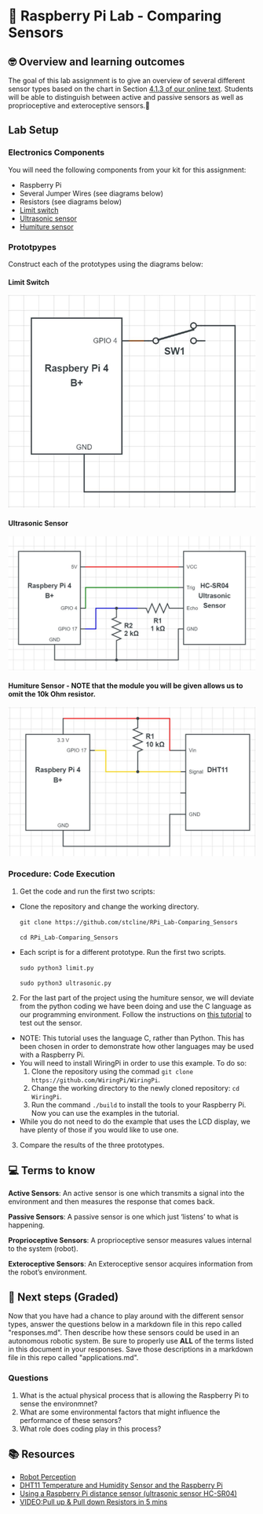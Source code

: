 # :robot: Raspberry Pi Lab - Comparing Sensors

## 🤓 Overview and learning outcomes 

The goal of this lab assignment is to give an overview of several different sensor types based on the chart in Section [4.1.3 of our online text](https://roboticsengineeringcourse.github.io/mechanical-design.html#sensors).  Students will be able to distinguish between active and passive sensors as well as proprioceptive and exteroceptive sensors.🚀

## Lab Setup

### Electronics Components

You will need the following components from your kit for this assignment:
<ul>
  <li>Raspberry Pi</li>
  <li>Several Jumper Wires (see diagrams below)</li>
  <li>Resistors (see diagrams below)</li>
  <li><a href = "https://i.stack.imgur.com/emufv.jpg" target = "_blank">Limit switch</a></li>
  <li><a href = "https://cdn.sparkfun.com//assets/parts/1/3/5/0/8/15569-Ultrasonic_Distance_Sensor_-_HC-SR04-01a.jpg" target = "_blank">Ultrasonic sensor</a></li>
  <li><a href = "https://m.media-amazon.com/images/I/41+EOhGDWeL._SX342_.jpg" target = "_blank">Humiture sensor</a></li>
</ul>

### Prototpypes
Construct each of the prototypes using the diagrams below:

#### Limit Switch

![Limit Switch Circuit](https://github.com/stcline/RPi_Lab-Comparing_Sensors/blob/main/SPDT_Pull_up_RPi.JPG?raw=true)

#### Ultrasonic Sensor

![Ultrasonic Sensor](https://github.com/stcline/RPi_Lab-Comparing_Sensors/blob/main/HC-SR04_RPi.JPG?raw=true)

#### Humiture Sensor - NOTE that the module you will be given allows us to omit the 10k Ohm resistor. 

![Humiture Sensor](https://github.com/stcline/RPi_Lab-Comparing_Sensors/blob/main/DHT11_Sensor_RPi.JPG?raw=true)

### Procedure: Code Execution

1. Get the code and run the first two scripts:

- Clone the repository and change the working directory.

  `git clone https://github.com/stcline/RPi_Lab-Comparing_Sensors`

  `cd RPi_Lab-Comparing_Sensors`

- Each script is for a different prototype.  Run the first two scripts.

  `sudo python3 limit.py`

  `sudo python3 ultrasonic.py`

2. For the last part of the project using the humiture sensor, we will deviate from the python coding we have been doing and use the C language as our programming environment.  Follow the instructions on [this tutorial](https://www.circuitbasics.com/how-to-set-up-the-dht11-humidity-sensor-on-the-raspberry-pi/) to test out the sensor.  
  - NOTE: This tutorial uses the language C, rather than Python.  This has been chosen in order to demonstrate how other languages may be used with a Raspberry Pi.
  - You will need to install WiringPi in order to use this example.  To do so:
    1. Clone the repository using the commad `git clone https://github.com/WiringPi/WiringPi`.
    2. Change the working directory to the newly cloned repository: `cd WiringPi`.
    3. Run the command `./build` to install the tools to your Raspberry Pi.  Now you can use the examples in the tutorial.
  - While you do not need to do the example that uses the LCD display, we have plenty of those if you would like to use one.
  
3. Compare the results of the three prototypes.

## 💻 Terms to know

**Active Sensors**: An active sensor is one which transmits a signal into the environment and then measures the response that comes back.

**Passive Sensors**: A passive sensor is one which just ‘listens’ to what is happening.

**Proprioceptive Sensors**: A proprioceptive sensor measures values internal to the system (robot).

**Exteroceptive Sensors**: An Exteroceptive sensor acquires information from the robot’s environment.

## 📝 Next steps (Graded)

Now that you have had a chance to play around with the different sensor types, answer the questions below in a markdown file in this repo called "responses.md".  Then describe how these sensors could be used in an autonomous robotic system.  Be sure to properly use **ALL** of the terms listed in this document in your responses.  Save those descriptions in a markdown file in this repo called "applications.md".

### Questions

1. What is the actual physical process that is allowing the Raspberry Pi to sense the environmnet?
2. What are some environmental factors that might influence the performance of these sensors?
3. What role does coding play in this process?

## 📚  Resources 

- [Robot Perception](http://www.cs.cmu.edu/~rasc/Download/AMRobots4.pdf)
- [DHT11 Temperature and Humidity Sensor and the Raspberry Pi](https://www.raspberrypi-spy.co.uk/2017/09/dht11-temperature-and-humidity-sensor-raspberry-pi/)
- [Using a Raspberry Pi distance sensor (ultrasonic sensor HC-SR04)](https://tutorials-raspberrypi.com/raspberry-pi-ultrasonic-sensor-hc-sr04/)
- [VIDEO:Pull up & Pull down Resistors in 5 mins](https://www.youtube.com/watch?v=hG_AVuuXatw)
